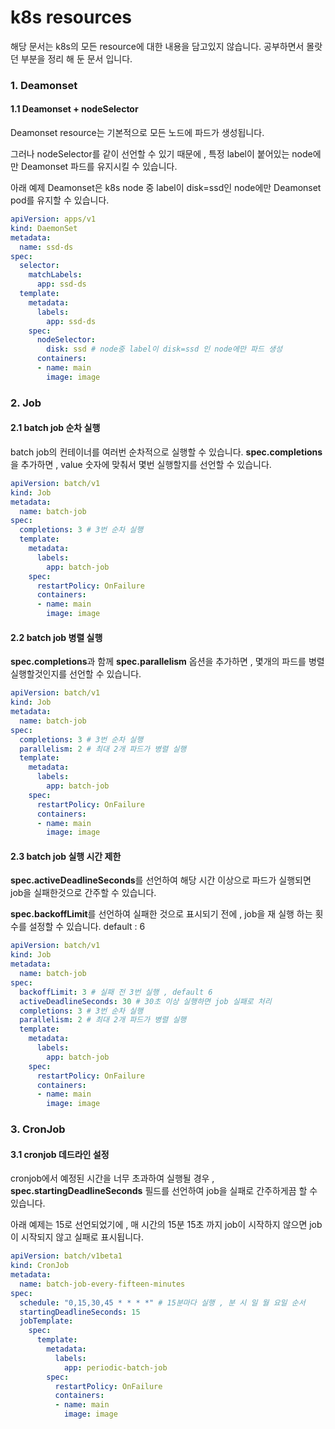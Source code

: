 # k8s resources
해당 문서는 k8s의 모든 resource에 대한 내용을 담고있지 않습니다.
공부하면서 몰랏던 부분을 정리 해 둔 문서 입니다.
### 1. Deamonset
#### 1.1 Deamonset + nodeSelector
Deamonset resource는 기본적으로 모든 노드에 파드가 생성됩니다.

그러나 nodeSelector를 같이 선언할 수 있기 때문에 , 특정 label이 붙어있는 node에만 Deamonset 파드를 유지시킬 수 있습니다.

아래 예제 Deamonset은 k8s node 중 label이 disk=ssd인 node에만 Deamonset pod를 유지할 수 있습니다.
```yaml
apiVersion: apps/v1
kind: DaemonSet
metadata:
  name: ssd-ds
spec:
  selector:
    matchLabels:
      app: ssd-ds 
  template:
    metadata:
      labels:
        app: ssd-ds
    spec:
      nodeSelector:
        disk: ssd # node중 label이 disk=ssd 인 node에만 파드 생성
      containers:
      - name: main
        image: image
```

### 2. Job
#### 2.1 batch job 순차 실행
batch job의 컨테이너를 여러번 순차적으로 실행할 수 있습니다.
**spec.completions**을 추가하면 , value 숫자에 맞춰서 몇번 실행할지를 선언할 수 있습니다.
```yaml
apiVersion: batch/v1
kind: Job
metadata:
  name: batch-job
spec:
  completions: 3 # 3번 순차 실행
  template:
    metadata:
      labels:
        app: batch-job
    spec:
      restartPolicy: OnFailure
      containers:
      - name: main
        image: image
```
#### 2.2 batch job 병렬 실행
**spec.completions**과 함께 **spec.parallelism** 옵션을 추가하면 , 몇개의 파드를 병렬 실행할것인지를 선언할 수 있습니다.
```yaml
apiVersion: batch/v1
kind: Job
metadata:
  name: batch-job
spec:
  completions: 3 # 3번 순차 실행
  parallelism: 2 # 최대 2개 파드가 병렬 실행
  template:
    metadata:
      labels:
        app: batch-job
    spec:
      restartPolicy: OnFailure
      containers:
      - name: main
        image: image
```
#### 2.3 batch job 실행 시간 제한
**spec.activeDeadlineSeconds**를 선언하여 해당 시간 이상으로 파드가 실행되면 job을 실패한것으로 간주할 수 있습니다.

**spec.backoffLimit**를 선언하여 실패한 것으로 표시되기 전에 , job을 재 실행 하는 횟수를 설정할 수 있습니다. default : 6
```yaml
apiVersion: batch/v1
kind: Job
metadata:
  name: batch-job
spec:
  backoffLimit: 3 # 실패 전 3번 실행 , default 6
  activeDeadlineSeconds: 30 # 30초 이상 실행하면 job 실패로 처리
  completions: 3 # 3번 순차 실행
  parallelism: 2 # 최대 2개 파드가 병렬 실행
  template:
    metadata:
      labels:
        app: batch-job
    spec:
      restartPolicy: OnFailure
      containers:
      - name: main
        image: image
```
### 3. CronJob
#### 3.1 cronjob 데드라인 설정
cronjob에서 예정된 시간을 너무 초과하여 실행될 경우 , **spec.startingDeadlineSeconds** 필드를 선언하여 job을 실패로 간주하게끔 할 수 있습니다.

아래 예제는 15로 선언되었기에 , 매 시간의 15분 15초 까지 job이 시작하지 않으면 job이 시작되지 않고 실패로 표시됩니다.
```yaml
apiVersion: batch/v1beta1
kind: CronJob
metadata:
  name: batch-job-every-fifteen-minutes
spec:
  schedule: "0,15,30,45 * * * *" # 15분마다 실행 , 분 시 일 월 요일 순서
  startingDeadlineSeconds: 15
  jobTemplate:
    spec:
      template:
        metadata:
          labels:
            app: periodic-batch-job
        spec:
          restartPolicy: OnFailure
          containers:
          - name: main
            image: image
```